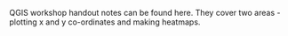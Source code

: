 QGIS workshop handout notes can be found here. They cover two areas - plotting x and y co-ordinates and making heatmaps.
